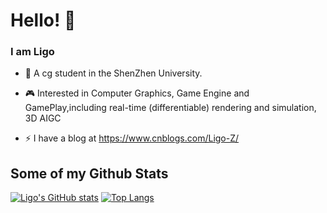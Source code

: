# Hello! 👋
### I am Ligo 

- 🌱 A cg student in the ShenZhen University.

- 🎮 Interested in  Computer Graphics, Game Engine and GamePlay,including real-time (differentiable) rendering and simulation, 3D AIGC

- ⚡ I have a blog at https://www.cnblogs.com/Ligo-Z/

## Some of my Github Stats
[![Ligo's GitHub stats](https://github-readme-stats.vercel.app/api?username=Ligo04&show_icons=true&theme=shades-of-purple)](https://github.com/anuraghazra/github-readme-stats)
[![Top Langs](https://github-readme-stats.vercel.app/api/top-langs/?username=Ligo04&layout=compact&theme=shades-of-purple)](https://github.com/anuraghazra/github-readme-stats)

<!--
**Ligo04/Ligo04** is a ✨ _special_ ✨ repository because its `README.md` (this file) appears on your GitHub profile.

Here are some ideas to get you started:

- 🔭 I’m currently working on ...
- 🌱 I’m currently learning ...
- 👯 I’m looking to collaborate on ...
- 🤔 I’m looking for help with ...
- 💬 Ask me about ...
- 📫 How to reach me: ...
- 😄 Pronouns: ...
- ⚡ Fun fact: ...
-->
